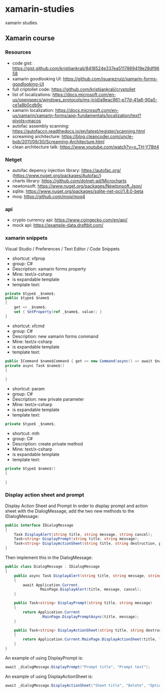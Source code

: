 # xamarin-studies
 xamarin studies

## Xamarin course
### Resources
- code gist: https://gist.github.com/kristijankralj/8418524e337ea5117869419e28df9658
- xamarin goodlooking UI: https://github.com/jsuarezruiz/xamarin-forms-goodlooking-UI
- full criptollet code: https://github.com/kristijankralj/cryptollet
- list of localizations: https://docs.microsoft.com/en-us/openspecs/windows_protocols/ms-lcid/a9eac961-e77d-41a6-90a5-ce1a8b0cdb9c
- xamarin localization: https://docs.microsoft.com/en-us/xamarin/xamarin-forms/app-fundamentals/localization/text?pivots=macos
- autofac assembly scanning: https://autofaccn.readthedocs.io/en/latest/register/scanning.html
- screaming architecture: https://blog.cleancoder.com/uncle-bob/2011/09/30/Screaming-Architecture.html
- clean architecture talk: https://www.youtube.com/watch?v=o_TH-Y78tt4

### Netget
- autofac depency injection library: https://autofac.org/ (https://www.nuget.org/packages/Autofac/)
- charts library: https://github.com/dotnet-ad/Microcharts
- newtonsoft: https://www.nuget.org/packages/Newtonsoft.Json/
- sqlite: https://www.nuget.org/packages/sqlite-net-pcl/1.8.0-beta 
- moq: https://github.com/moq/moq4

### api
- crypto currency api: https://www.coingecko.com/en/api/
- mock api: https://example-data.draftbit.com/

### xamarin snippets
Visual Studio / Preferences / Text Editor / Code Snippets

- shortcut: xfprop
- group: C#
- Description: xamarin forms property
- Mine: text/x-csharp
- is expandable template
- template text:
```c#
private $type$ _$name$;
public $type$ $name$
{
    get => _$name$;
    set { SetProperty(ref _$name$, value); }
}
```

- shortcut: xfcmd
- group: C#
- Description: new xamarin forms command
- Mine: text/x-csharp
- is expandable template
- template text:
```c#
public ICommand $name$Command { get => new Command(async() => await $name$()); }
private async Task $name$()
{
    
}
```

- shortcut: param
- group: C#
- Description: new private parameter
- Mine: text/x-csharp
- is expandable template
- template text:
```c#
private $type$ _$name$;
```

- shortcut: mth
- group: C#
- Description: create private method
- Mine: text/x-csharp
- is expandable template
- template text:
```c#
private $type$ $name$()
{
    
}
```

### Display action sheet and prompt
Display Action Sheet and Prompt
In order to display prompt and action sheet with the DialogMessage, add the two new methods to the IDialogMessage:

```c#
public interface IDialogMessage
{
    Task DisplayAlert(string title, string message, string cancel);
    Task<string> DisplayPrompt(string title, string message);
    Task<string> DisplayActionSheet(string title, string destruction, params string[] buttons);
}
```

Then implement this in the DialogMessage:

```c#
public class DialogMessage : IDialogMessage
{
    public async Task DisplayAlert(string title, string message, string cancel)
    {
        await Application.Current.
                MainPage.DisplayAlert(title, message, cancel);
    }

    public Task<string> DisplayPrompt(string title, string message)
    {
        return Application.Current
                .MainPage.DisplayPromptAsync(title, message);
    }

    public Task<string> DisplayActionSheet(string title, string destruction, params string[] buttons)
    {
        return Application.Current.MainPage.DisplayActionSheet(title, "Cancel", destruction, buttons);
    }
}
```

An example of using DisplayPrompt is: 

```c#
await _dialogMessage.DisplayPrompt("Prompt title", "Prompt text");
```

An example of using DisplayActionSheet is:

```c#
await _dialogMessage.DisplayActionSheet("Sheet title", "Delete", "Option1", "Option2");
```